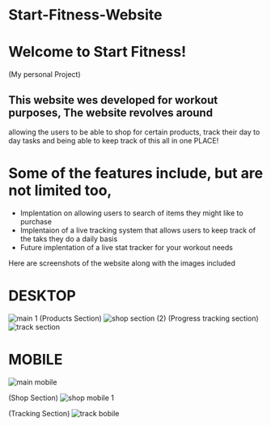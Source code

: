 # Start-Fitness-Website

# Welcome to Start Fitness! 
(My personal Project) 

## This website wes developed for workout purposes, The website revolves around 
allowing the users to be able to shop for certain products, track their day to day tasks and 
being able to keep track of this all in one PLACE! 

# Some of the features include, but are not limited too, 
* Implentation on allowing users to search of items they might like to purchase
* Implentaion of a live tracking system that allows users to keep track of the taks they do a daily basis
* Future implentation of a live stat tracker for your workout needs

Here are screenshots of the website 
along with the images included

# DESKTOP
![main 1](https://github.com/DanielsWebDevelopment/Start-Fitness-Website/assets/129445203/ecb8a9a4-21a7-4fa7-8e89-725eb1223731) 
(Products Section)
![shop section (2)](https://github.com/DanielsWebDevelopment/Start-Fitness-Website/assets/129445203/0d0908aa-674a-4dc2-b20a-b9aaacf2a7de)
(Progress tracking section)
![track section](https://github.com/DanielsWebDevelopment/Start-Fitness-Website/assets/129445203/6498801f-4f45-4649-b578-f35989fda03d)

# MOBILE
![main mobile](https://github.com/DanielsWebDevelopment/Start-Fitness-Website/assets/129445203/5838199c-0904-4d3c-a4cc-3ec0232ba79a)

(Shop Section)
![shop mobile 1](https://github.com/DanielsWebDevelopment/Start-Fitness-Website/assets/129445203/bee09edf-98c5-441a-a2c3-e1624f5b2df7)

(Tracking Section)
![track bobile](https://github.com/DanielsWebDevelopment/Start-Fitness-Website/assets/129445203/555e6bec-f97b-42c6-87d6-4ba83a893eff)
